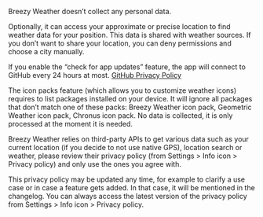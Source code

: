 Breezy Weather doesn’t collect any personal data.

Optionally, it can access your approximate or precise location to find weather data for your position. This data is shared with weather sources. If you don’t want to share your location, you can deny permissions and choose a city manually.

If you enable the “check for app updates” feature, the app will connect to GitHub every 24 hours at most. [GitHub Privacy Policy](https://docs.github.com/en/site-policy/privacy-policies/github-general-privacy-statement)

The icon packs feature (which allows you to customize weather icons) requires to list packages installed on your device. It will ignore all packages that don’t match one of these packs: Breezy Weather icon pack, Geometric Weather icon pack, Chronus icon pack. No data is collected, it is only processed at the moment it is needed.

Breezy Weather relies on third-party APIs to get various data such as your current location (if you decide to not use native GPS), location search or weather, please review their privacy policy (from Settings > Info icon > Privacy policy) and only use the ones you agree with.

This privacy policy may be updated any time, for example to clarify a use case or in case a feature gets added. In that case, it will be mentioned in the changelog. You can always access the latest version of the privacy policy from Settings > Info icon > Privacy policy.